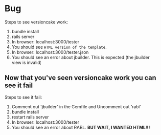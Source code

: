 Bug
========================

Steps to see versioncake work:

  1. bundle install
  2. rails server
  3. In browser: localhost:3000/tester
  4. You should see `HTML version of the template`.
  5. In browser: localhost:3000/tester.json
  6. You should see an error about jbuilder. This is expected (the jbuilder view is invalid)
  
Now that you've seen versioncake work you can see it fail
-------------------------

Steps to see it fail:

  1. Comment out 'jbuilder' in the Gemfile and Uncomment out 'rabl'
  2. bundle install
  3. restart rails server
  3. In browser: localhost:3000/tester
  4. You should see an error about RABL. **BUT WAIT, I WANTED HTML!!!**
